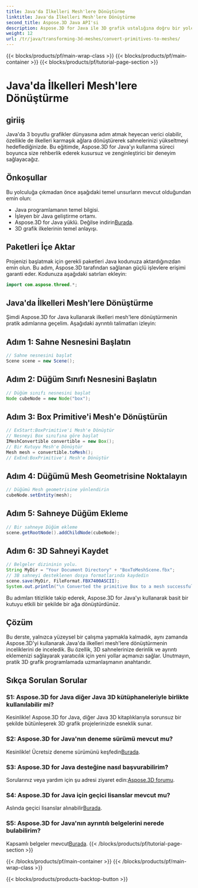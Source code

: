 ```yaml
---
title: Java'da İlkelleri Mesh'lere Dönüştürme
linktitle: Java'da İlkelleri Mesh'lere Dönüştürme
second_title: Aspose.3D Java API'si
description: Aspose.3D for Java ile 3D grafik ustalığına doğru bir yolculuğa çıkın; ilkelleri zahmetsizce büyüleyici ağlara dönüştürün. Kodlama deneyiminizi şimdi yükseltin!
weight: 12
url: /tr/java/transforming-3d-meshes/convert-primitives-to-meshes/
---
```


{{< blocks/products/pf/main-wrap-class >}}
{{< blocks/products/pf/main-container >}}
{{< blocks/products/pf/tutorial-page-section >}}

# Java'da İlkelleri Mesh'lere Dönüştürme

## giriiş
Java'da 3 boyutlu grafikler dünyasına adım atmak heyecan verici olabilir, özellikle de ilkelleri karmaşık ağlara dönüştürerek sahnelerinizi yükseltmeyi hedeflediğinizde. Bu eğitimde, Aspose.3D for Java'yı kullanma süreci boyunca size rehberlik ederek kusursuz ve zenginleştirici bir deneyim sağlayacağız.
## Önkoşullar
Bu yolculuğa çıkmadan önce aşağıdaki temel unsurların mevcut olduğundan emin olun:
- Java programlamanın temel bilgisi.
- İşleyen bir Java geliştirme ortamı.
-  Aspose.3D for Java yüklü. Değilse indirin[Burada](https://releases.aspose.com/3d/java/).
- 3D grafik ilkelerinin temel anlayışı.
## Paketleri İçe Aktar
Projenizi başlatmak için gerekli paketleri Java kodunuza aktardığınızdan emin olun. Bu adım, Aspose.3D tarafından sağlanan güçlü işlevlere erişimi garanti eder. Kodunuza aşağıdaki satırları ekleyin:
```java
import com.aspose.threed.*;
```
## Java'da İlkelleri Mesh'lere Dönüştürme
Şimdi Aspose.3D for Java kullanarak ilkelleri mesh'lere dönüştürmenin pratik adımlarına geçelim. Aşağıdaki ayrıntılı talimatları izleyin:
## Adım 1: Sahne Nesnesini Başlatın
```java
// Sahne nesnesini başlat
Scene scene = new Scene();
```
## Adım 2: Düğüm Sınıfı Nesnesini Başlatın
```java
// Düğüm sınıfı nesnesini başlat
Node cubeNode = new Node("box");
```
## Adım 3: Box Primitive'i Mesh'e Dönüştürün
```java
// ExStart:BoxPrimitive'i Mesh'e Dönüştür
// Nesneyi Box sınıfına göre başlat
IMeshConvertible convertible = new Box();
// Bir Kutuyu Mesh'e Dönüştür
Mesh mesh = convertible.toMesh();
// ExEnd:BoxPrimitive'i Mesh'e Dönüştür
```
## Adım 4: Düğümü Mesh Geometrisine Noktalayın
```java
// Düğümü Mesh geometrisine yönlendirin
cubeNode.setEntity(mesh);
```
## Adım 5: Sahneye Düğüm Ekleme
```java
// Bir sahneye Düğüm ekleme
scene.getRootNode().addChildNode(cubeNode);
```
## Adım 6: 3D Sahneyi Kaydet
```java
// Belgeler dizininin yolu.
String MyDir = "Your Document Directory" + "BoxToMeshScene.fbx";
// 3B sahneyi desteklenen dosya formatlarında kaydedin
scene.save(MyDir, FileFormat.FBX7400ASCII);
System.out.println("\n Converted the primitive Box to a mesh successfully.\nFile saved at " + MyDir);
```
Bu adımları titizlikle takip ederek, Aspose.3D for Java'yı kullanarak basit bir kutuyu etkili bir şekilde bir ağa dönüştürdünüz.
## Çözüm
Bu derste, yalnızca yüzeysel bir çalışma yapmakla kalmadık, aynı zamanda Aspose.3D'yi kullanarak Java'da ilkelleri mesh'lere dönüştürmenin inceliklerini de inceledik. Bu özellik, 3D sahnelerinize derinlik ve ayrıntı eklemenizi sağlayarak yaratıcılık için yeni yollar açmanızı sağlar. Unutmayın, pratik 3D grafik programlamada uzmanlaşmanın anahtarıdır.
## Sıkça Sorulan Sorular
### S1: Aspose.3D for Java diğer Java 3D kütüphaneleriyle birlikte kullanılabilir mi?
Kesinlikle! Aspose.3D for Java, diğer Java 3D kitaplıklarıyla sorunsuz bir şekilde bütünleşerek 3D grafik projelerinizde esneklik sunar.
### S2: Aspose.3D for Java'nın deneme sürümü mevcut mu?
 Kesinlikle! Ücretsiz deneme sürümünü keşfedin[Burada](https://releases.aspose.com/).
### S3: Aspose.3D for Java desteğine nasıl başvurabilirim?
 Sorularınız veya yardım için şu adresi ziyaret edin:[Aspose.3D forumu](https://forum.aspose.com/c/3d/18).
### S4: Aspose.3D for Java için geçici lisanslar mevcut mu?
 Aslında geçici lisanslar alınabilir[Burada](https://purchase.aspose.com/temporary-license/).
### S5: Aspose.3D for Java'nın ayrıntılı belgelerini nerede bulabilirim?
 Kapsamlı belgeler mevcut[Burada](https://reference.aspose.com/3d/java/).
{{< /blocks/products/pf/tutorial-page-section >}}

{{< /blocks/products/pf/main-container >}}
{{< /blocks/products/pf/main-wrap-class >}}

{{< blocks/products/products-backtop-button >}}
